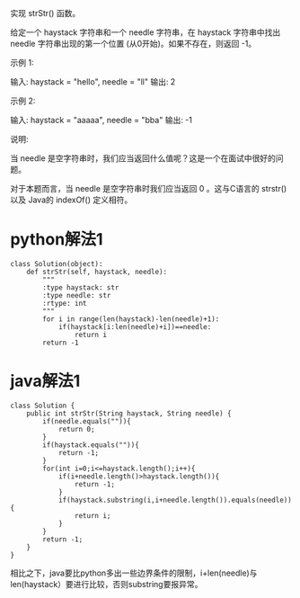 实现 strStr() 函数。

给定一个 haystack 字符串和一个 needle 字符串，在 haystack 字符串中找出 needle 字符串出现的第一个位置 (从0开始)。如果不存在，则返回  -1。

示例 1:

输入: haystack = "hello", needle = "ll"
输出: 2


示例 2:

输入: haystack = "aaaaa", needle = "bba"
输出: -1


说明:

当 needle 是空字符串时，我们应当返回什么值呢？这是一个在面试中很好的问题。

对于本题而言，当 needle 是空字符串时我们应当返回 0 。这与C语言的 strstr() 以及 Java的 indexOf() 定义相符。

# python解法1	

	class Solution(object):
	    def strStr(self, haystack, needle):
	        """
	        :type haystack: str
	        :type needle: str
	        :rtype: int
	        """
	        for i in range(len(haystack)-len(needle)+1):
	            if(haystack[i:len(needle)+i])==needle:
	                return i
	        return -1
	
# java解法1	

	class Solution {
	    public int strStr(String haystack, String needle) {
	        if(needle.equals("")){
	            return 0;
	        }
	        if(haystack.equals("")){
	            return -1;
	        }
	        for(int i=0;i<=haystack.length();i++){
	            if(i+needle.length()>haystack.length()){
	                return -1;
	            }
	            if(haystack.substring(i,i+needle.length()).equals(needle)){
	                return i;
	            }
	        }
	        return -1;
	    }
	}

相比之下，java要比python多出一些边界条件的限制，i+len(needle)与len(haystack）要进行比较，否则substring要报异常。